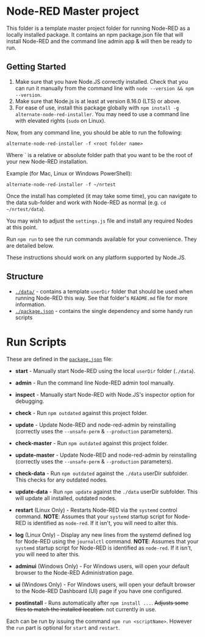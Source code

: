 # Node-RED Master project

This folder is a template master project folder for running Node-RED
as a locally installed package. It contains an npm package.json file that will install Node-RED and the command line admin app & will then be ready to run.

## Getting Started

1. Make sure that you have Node.JS correctly installed. Check that you can run it manually from the command line with `node --version && npm --version`.
2. Make sure that Node.js is at least at version 8.16.0 (LTS) or above.
3. For ease of use, install this package globally with `npm install -g alternate-node-red-installer`. You may need to use a command line with elevated rights (`sudo` on Linux).

Now, from any command line, you should be able to run the following:

```
alternate-node-red-installer -f <root folder name>
```

Where <root folder name>` is a relative or absolute folder path that you want to be the root of your new Node-RED installation.

Example (for Mac, Linux or Windows PowerShell):

```
alternate-node-red-installer -f ~/nrtest
```

Once the install has completed (it may take some time), you can navigate to the data sub-folder and work with Node-RED as normal (e.g. `cd ~/nrtest/data`).

You may wish to adjust the `settings.js` file and install any required Nodes at this point.

Run `npm run` to see the run commands available for your convenience. They are detailed below.

These instructions should work on any platform supported by Node.JS.


## Structure

* [`./data/`](./data) - contains a template `userDir` folder that should be used when running Node-RED this way.
  See that folder's `README.md` file for more information.
* [`./package.json`](./package.json) - contains the single dependency and some handy run scripts

# Run Scripts

These are defined in the [`package.json`](package.json) file:

* **start** - Manually start Node-RED using the local `userDir` folder (`./data`).
* **admin** - Run the command line Node-RED admin tool manually.
* **inspect** - Manually start Node-RED with Node.JS's inspector option for debugging.

* **check** - Run `npm outdated` against this project folder.
* **update** - Update Node-RED and node-red-admin by reinstalling (correctly uses the `--unsafe-perm` & `--production` parameters).
* **check-master** - Run `npm outdated` against this project folder.
* **update-master** - Update Node-RED and node-red-admin by reinstalling (correctly uses the `--unsafe-perm` & `--production` parameters).
* **check-data** - Run `npm outdated` against the `./data` userDir subfolder. This checks for any outdated nodes.
* **update-data** - Run `npm update` against the `./data` userDir subfolder. This will update all installed, outdated nodes.

* **restart** (Linux Only) - Restarts Node-RED via the `systemd` control command. **NOTE**: Assumes that your `systemd` startup script for Node-RED is identified as `node-red`. If it isn't, you will need to alter this.
* **log** (Linux Only) - Display any new lines from the systemd defined log for Node-RED using the `journalctl` command. **NOTE**: Assumes that your `systemd` startup script for Node-RED is identified as `node-red`. If it isn't, you will need to alter this.

* **adminui** (Windows Only) - For Windows users, will open your default browser to the Node-RED Administration page.
* **ui** (Windows Only) - For Windows users, will open your default browser to the Node-RED Dashboard (UI) page if you have one configured.

* **postinstall** - Runs automatically after `npm install ...`. ~~Adjusts some files to match the installed location.~~ not currently in use.

Each can be run by issuing the command `npm run <scriptName>`. However the `run` part is optional for `start` and `restart`.
